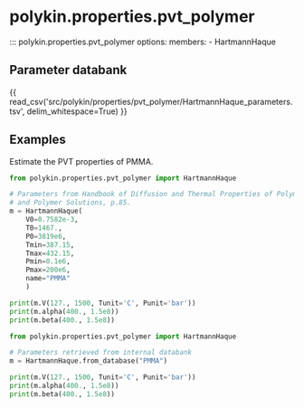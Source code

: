 # polykin.properties.pvt_polymer

::: polykin.properties.pvt_polymer
    options:
        members:
            - HartmannHaque

## Parameter databank

{{ read_csv('src/polykin/properties/pvt_polymer/HartmannHaque_parameters.tsv', delim_whitespace=True) }}

## Examples

Estimate the PVT properties of PMMA.

```python exec="on" source="console"
from polykin.properties.pvt_polymer import HartmannHaque

# Parameters from Handbook of Diffusion and Thermal Properties of Polymers
# and Polymer Solutions, p.85. 
m = HartmannHaque(
    V0=0.7582e-3,
    T0=1467.,
    P0=3819e6,
    Tmin=387.15,
    Tmax=432.15,
    Pmin=0.1e6,
    Pmax=200e6,
    name="PMMA"
    )

print(m.V(127., 1500, Tunit='C', Punit='bar'))
print(m.alpha(400., 1.5e8))
print(m.beta(400., 1.5e8))
```

```python exec="on" source="console"
from polykin.properties.pvt_polymer import HartmannHaque

# Parameters retrieved from internal databank 
m = HartmannHaque.from_database("PMMA")

print(m.V(127., 1500, Tunit='C', Punit='bar'))
print(m.alpha(400., 1.5e8))
print(m.beta(400., 1.5e8))
```
